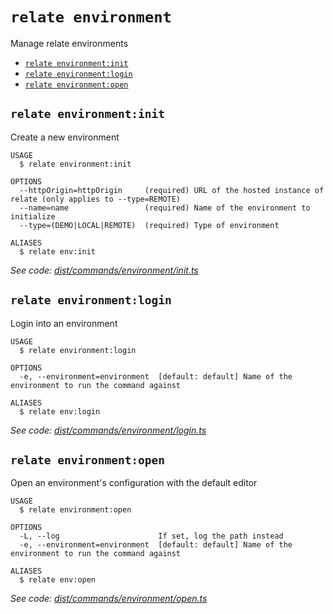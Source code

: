 `relate environment`
====================

Manage relate environments

* [`relate environment:init`](#relate-environmentinit)
* [`relate environment:login`](#relate-environmentlogin)
* [`relate environment:open`](#relate-environmentopen)

## `relate environment:init`

Create a new environment

```
USAGE
  $ relate environment:init

OPTIONS
  --httpOrigin=httpOrigin     (required) URL of the hosted instance of relate (only applies to --type=REMOTE)
  --name=name                 (required) Name of the environment to initialize
  --type=(DEMO|LOCAL|REMOTE)  (required) Type of environment

ALIASES
  $ relate env:init
```

_See code: [dist/commands/environment/init.ts](https://github.com/neo-technology/daedalus/blob/v1.0.1-alpha.0/dist/commands/environment/init.ts)_

## `relate environment:login`

Login into an environment

```
USAGE
  $ relate environment:login

OPTIONS
  -e, --environment=environment  [default: default] Name of the environment to run the command against

ALIASES
  $ relate env:login
```

_See code: [dist/commands/environment/login.ts](https://github.com/neo-technology/daedalus/blob/v1.0.1-alpha.0/dist/commands/environment/login.ts)_

## `relate environment:open`

Open an environment's configuration with the default editor

```
USAGE
  $ relate environment:open

OPTIONS
  -L, --log                      If set, log the path instead
  -e, --environment=environment  [default: default] Name of the environment to run the command against

ALIASES
  $ relate env:open
```

_See code: [dist/commands/environment/open.ts](https://github.com/neo-technology/daedalus/blob/v1.0.1-alpha.0/dist/commands/environment/open.ts)_
